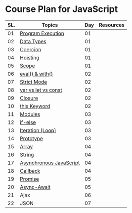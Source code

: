# Course Plan for JavaScript

SL.|Topics| Day| Resources|
---|-----|----|---------|
 01|[Program Execution](https://github.com/Jahid-Iqbal/Short-Summary-of-You-Don-t-Know-JavaScript-by-Kyle-Simpson/blob/main/Topic-1_Program%20Execution.md)|01|
 02|[Data Types](https://github.com/Jahid-Iqbal/Short-Summary-of-You-Don-t-Know-JavaScript-by-Kyle-Simpson/blob/main/Topic-3_Types%20in%20JavaScript.md)|01|
 03|[Coercion](https://github.com/Jahid-Iqbal/Short-Summary-of-You-Don-t-Know-JavaScript-by-Kyle-Simpson/blob/main/Topic-4_Coercion.md)|01|
 04|[Hoisting](https://github.com/Jahid-Iqbal/Short-Summary-of-You-Don-t-Know-JavaScript-by-Kyle-Simpson/blob/main/Topic-5_Hoisting.md)|01|
 05|[Scope](https://github.com/Jahid-Iqbal/Short-Summary-of-You-Don-t-Know-JavaScript-by-Kyle-Simpson/blob/main/Topic-6_Scope.md)|01|
 06|[eval() & with()](https://github.com/Jahid-Iqbal/Short-Summary-of-You-Don-t-Know-JavaScript-by-Kyle-Simpson/blob/main/Topic-7_eval()%20%26%20with().md)|02|
 07|[Strict Mode](https://github.com/Jahid-Iqbal/Short-Summary-of-You-Don-t-Know-JavaScript-by-Kyle-Simpson/blob/main/Topic-8_Strict%20Mode.md)|02
 08|[var vs let vs const](https://github.com/Jahid-Iqbal/Short-Summary-of-You-Don-t-Know-JavaScript-by-Kyle-Simpson/blob/main/Topic-10_var%20vs%20let%20vs%20const.md) |02
 09|[Closure](https://github.com/Jahid-Iqbal/Short-Summary-of-You-Don-t-Know-JavaScript-by-Kyle-Simpson/blob/main/Topic-11_Closure.md)|02
 10|[this Keyword](https://github.com/Jahid-Iqbal/Short-Summary-of-You-Don-t-Know-JavaScript-by-Kyle-Simpson/blob/main/Topic-12_this%20keyword.md)|02
 11|[Modules](https://github.com/Jahid-Iqbal/Short-Summary-of-You-Don-t-Know-JavaScript-by-Kyle-Simpson/blob/main/Topic-13_Modules.md)|03
 12|[if-else](https://github.com/Jahid-Iqbal/Short-Summary-of-You-Don-t-Know-JavaScript-by-Kyle-Simpson/blob/main/Topic-19_if-else.md)|03
 13|[Iteration (Loop)](https://github.com/Jahid-Iqbal/Short-Summary-of-You-Don-t-Know-JavaScript-by-Kyle-Simpson/blob/main/Topic-15_Iteration%20(loop).md)|03
 14|[Prototype](https://github.com/Jahid-Iqbal/Short-Summary-of-You-Don-t-Know-JavaScript-by-Kyle-Simpson/blob/main/Topic-16_Prototype.md)|03
 15|[Array](https://github.com/Jahid-Iqbal/Short-Summary-of-You-Don-t-Know-JavaScript-by-Kyle-Simpson/blob/main/Topic-17_Array.md)|04
 16|[String](https://github.com/Jahid-Iqbal/Short-Summary-of-You-Don-t-Know-JavaScript-by-Kyle-Simpson/blob/main/Topic-18_String.md)|04
 17|[Asynchronous JavaScript](https://github.com/Jahid-Iqbal/Short-Summary-of-You-Don-t-Know-JavaScript-by-Kyle-Simpson/blob/main/Topic-21_Asynchronous%20JavaScript.md)|04
 18|[Callback](https://github.com/Jahid-Iqbal/Short-Summary-of-You-Don-t-Know-JavaScript-by-Kyle-Simpson/blob/main/Topic-22_Callback.md)|04
 19| [Promise](https://github.com/Jahid-Iqbal/Short-Summary-of-You-Don-t-Know-JavaScript-by-Kyle-Simpson/blob/main/Topic-23_Promise.md)|05
 20| [Async-Await](https://github.com/Jahid-Iqbal/Short-Summary-of-You-Don-t-Know-JavaScript-by-Kyle-Simpson/blob/main/Topic-25_Async%20Await.md)|05
 21|Ajax|06
 22|JSON|07
